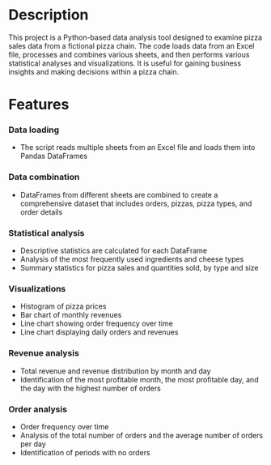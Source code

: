 <h1>Description</h1>
<p>This project is a Python-based data analysis tool designed to examine pizza sales data from a fictional pizza chain. The code loads data from an Excel file, processes and combines various sheets, and then performs various statistical analyses and visualizations. It is useful for gaining business insights and making decisions within a pizza chain.</p>
<h1>Features</h1>
<h3>Data loading</h3>
<ul>
  <li>The script reads multiple sheets from an Excel file and loads them into Pandas DataFrames</li>
</ul>
<h3>Data combination</h3> 
<ul>
  <li>DataFrames from different sheets are combined to create a comprehensive dataset that includes orders, pizzas, pizza types, and order details</li>
</ul>
<h3>Statistical analysis</h3>
<ul>
  <li>Descriptive statistics are calculated for each DataFrame</li>
  <li>Analysis of the most frequently used ingredients and cheese types</li>
  <li>Summary statistics for pizza sales and quantities sold, by type and size</li>
</ul>
<h3>Visualizations</h3>
<ul>
  <li>Histogram of pizza prices</li>
  <li>Bar chart of monthly revenues</li>
  <li>Line chart showing order frequency over time</li>
  <li>Line chart displaying daily orders and revenues</li>
</ul>
<h3>Revenue analysis</h3>
<ul>
  <li>Total revenue and revenue distribution by month and day</li>
  <li>Identification of the most profitable month, the most profitable day, and the day with the highest number of orders</li>
</ul>
<h3>Order analysis</h3>
<ul>
  <li>Order frequency over time</li>
  <li>Analysis of the total number of orders and the average number of orders per day</li>
  <li>Identification of periods with no orders</li>
</ul>
